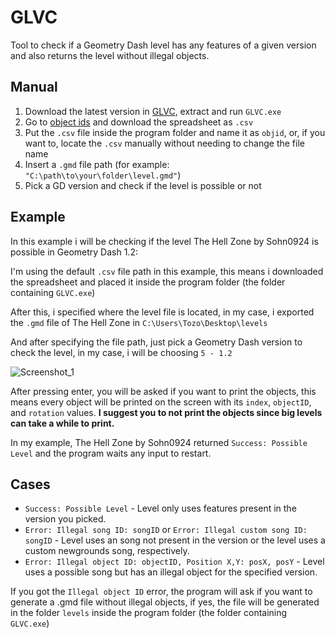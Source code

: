 # GLVC

Tool to check if a Geometry Dash level has any features of a given version and also returns the level without illegal objects.

## Manual

1. Download the latest version in [GLVC](https://github.com/lucastozo/GLVC/releases/tag/v1.1.0), extract and run `GLVC.exe`
2. Go to [object ids](https://docs.google.com/spreadsheets/d/18R2_qBXa9iCZZ6bhfSpxEah3YLRGeBSk) and download the spreadsheet as `.csv`
3. Put the `.csv` file inside the program folder and name it as `objid`, or, if you want to, locate the `.csv` manually without needing to change the file name
4. Insert a `.gmd` file path (for example: `"C:\path\to\your\folder\level.gmd"`)
5. Pick a GD version and check if the level is possible or not

## Example

In this example i will be checking if the level The Hell Zone by Sohn0924 is possible in Geometry Dash 1.2:

I'm using the default `.csv` file path in this example, this means i downloaded the spreadsheet and placed it inside the program folder (the folder containing `GLVC.exe`)

After this, i specified where the level file is located, in my case, i exported the `.gmd` file of The Hell Zone in `C:\Users\Tozo\Desktop\levels`

And after specifying the file path, just pick a Geometry Dash version to check the level, in my case, i will be choosing `5 - 1.2`

![Screenshot_1](https://github.com/lucastozo/GLVC/assets/102305949/9b363e9f-e5d6-4239-9eaa-98fb8715c621)

After pressing enter, you will be asked if you want to print the objects, this means every object will be printed on the screen with its `index`, `objectID`, and `rotation` values. **I suggest you to not print the objects since big levels can take a while to print.**

In my example, The Hell Zone by Sohn0924 returned `Success: Possible Level` and the program waits any input to restart.

## Cases

* `Success: Possible Level` - Level only uses features present in the version you picked.
* `Error: Illegal song ID: songID` or `Error: Illegal custom song ID: songID` - Level uses an song not present in the version or the level uses a custom newgrounds song, respectively.
* `Error: Illegal object ID: objectID, Position X,Y: posX, posY` - Level uses a possible song but has an illegal object for the specified version.

If you got the `Illegal object ID` error, the program will ask if you want to generate a .gmd file without illegal objects, if yes, the file will be generated in the folder `levels` inside the program folder (the folder containing `GLVC.exe`)
